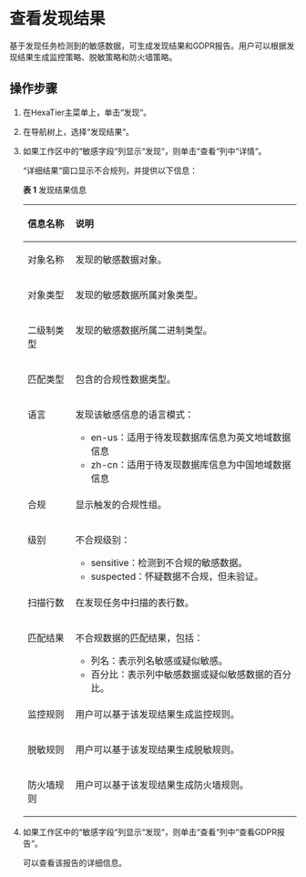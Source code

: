# 查看发现结果<a name="ZH-CN_TOPIC_0142535105"></a>

基于发现任务检测到的敏感数据，可生成发现结果和GDPR报告。用户可以根据发现结果生成监控策略、脱敏策略和防火墙策略。

## 操作步骤<a name="zh-cn_topic_0134281716_section1627194811167"></a>

1.  在HexaTier主菜单上，单击“发现“。
2.  在导航树上，选择“发现结果“。
3.  如果工作区中的“敏感字段“列显示“发现“，则单击“查看“列中“详情“。

    “详细结果“窗口显示不合规列，并提供以下信息：

    **表 1**  发现结果信息

    <a name="zh-cn_topic_0134281716_table479156254"></a>
    <table><thead align="left"><tr id="zh-cn_topic_0134281716_row5921510256"><th class="cellrowborder" valign="top" width="17.48%" id="mcps1.2.3.1.1"><p id="zh-cn_topic_0134281716_p191041517259"><a name="zh-cn_topic_0134281716_p191041517259"></a><a name="zh-cn_topic_0134281716_p191041517259"></a>信息名称</p>
    </th>
    <th class="cellrowborder" valign="top" width="82.52000000000001%" id="mcps1.2.3.1.2"><p id="zh-cn_topic_0134281716_p121110159259"><a name="zh-cn_topic_0134281716_p121110159259"></a><a name="zh-cn_topic_0134281716_p121110159259"></a>说明</p>
    </th>
    </tr>
    </thead>
    <tbody><tr id="zh-cn_topic_0134281716_row71111572517"><td class="cellrowborder" valign="top" width="17.48%" headers="mcps1.2.3.1.1 "><p id="zh-cn_topic_0134281716_p412111592513"><a name="zh-cn_topic_0134281716_p412111592513"></a><a name="zh-cn_topic_0134281716_p412111592513"></a>对象名称</p>
    </td>
    <td class="cellrowborder" valign="top" width="82.52000000000001%" headers="mcps1.2.3.1.2 "><p id="zh-cn_topic_0134281716_p151313151251"><a name="zh-cn_topic_0134281716_p151313151251"></a><a name="zh-cn_topic_0134281716_p151313151251"></a>发现的敏感数据对象。</p>
    </td>
    </tr>
    <tr id="zh-cn_topic_0134281716_row171341518252"><td class="cellrowborder" valign="top" width="17.48%" headers="mcps1.2.3.1.1 "><p id="zh-cn_topic_0134281716_p17141815162515"><a name="zh-cn_topic_0134281716_p17141815162515"></a><a name="zh-cn_topic_0134281716_p17141815162515"></a>对象类型</p>
    </td>
    <td class="cellrowborder" valign="top" width="82.52000000000001%" headers="mcps1.2.3.1.2 "><p id="zh-cn_topic_0134281716_p13142156259"><a name="zh-cn_topic_0134281716_p13142156259"></a><a name="zh-cn_topic_0134281716_p13142156259"></a>发现的敏感数据所属对象类型。</p>
    </td>
    </tr>
    <tr id="zh-cn_topic_0134281716_row10152150252"><td class="cellrowborder" valign="top" width="17.48%" headers="mcps1.2.3.1.1 "><p id="zh-cn_topic_0134281716_p1715315152513"><a name="zh-cn_topic_0134281716_p1715315152513"></a><a name="zh-cn_topic_0134281716_p1715315152513"></a>二级制类型</p>
    </td>
    <td class="cellrowborder" valign="top" width="82.52000000000001%" headers="mcps1.2.3.1.2 "><p id="zh-cn_topic_0134281716_p6161115102513"><a name="zh-cn_topic_0134281716_p6161115102513"></a><a name="zh-cn_topic_0134281716_p6161115102513"></a>发现的敏感数据所属二进制类型。</p>
    </td>
    </tr>
    <tr id="zh-cn_topic_0134281716_row18161215112510"><td class="cellrowborder" valign="top" width="17.48%" headers="mcps1.2.3.1.1 "><p id="zh-cn_topic_0134281716_p1917141515255"><a name="zh-cn_topic_0134281716_p1917141515255"></a><a name="zh-cn_topic_0134281716_p1917141515255"></a>匹配类型</p>
    </td>
    <td class="cellrowborder" valign="top" width="82.52000000000001%" headers="mcps1.2.3.1.2 "><p id="zh-cn_topic_0134281716_p118121582514"><a name="zh-cn_topic_0134281716_p118121582514"></a><a name="zh-cn_topic_0134281716_p118121582514"></a>包含的合规性数据类型。</p>
    </td>
    </tr>
    <tr id="zh-cn_topic_0134281716_row1018915142520"><td class="cellrowborder" valign="top" width="17.48%" headers="mcps1.2.3.1.1 "><p id="zh-cn_topic_0134281716_p41951514251"><a name="zh-cn_topic_0134281716_p41951514251"></a><a name="zh-cn_topic_0134281716_p41951514251"></a>语言</p>
    </td>
    <td class="cellrowborder" valign="top" width="82.52000000000001%" headers="mcps1.2.3.1.2 "><p id="zh-cn_topic_0134281716_p15218150256"><a name="zh-cn_topic_0134281716_p15218150256"></a><a name="zh-cn_topic_0134281716_p15218150256"></a>发现该敏感信息的语言模式：</p>
    <a name="zh-cn_topic_0134281716_ul621615152511"></a><a name="zh-cn_topic_0134281716_ul621615152511"></a><ul id="zh-cn_topic_0134281716_ul621615152511"><li>en-us：适用于待发现数据库信息为英文地域数据信息</li><li>zh-cn：适用于待发现数据库信息为中国地域数据信息</li></ul>
    </td>
    </tr>
    <tr id="zh-cn_topic_0134281716_row202316152253"><td class="cellrowborder" valign="top" width="17.48%" headers="mcps1.2.3.1.1 "><p id="zh-cn_topic_0134281716_p1823515172515"><a name="zh-cn_topic_0134281716_p1823515172515"></a><a name="zh-cn_topic_0134281716_p1823515172515"></a>合规</p>
    </td>
    <td class="cellrowborder" valign="top" width="82.52000000000001%" headers="mcps1.2.3.1.2 "><p id="zh-cn_topic_0134281716_p132417156258"><a name="zh-cn_topic_0134281716_p132417156258"></a><a name="zh-cn_topic_0134281716_p132417156258"></a>显示触发的合规性组。</p>
    </td>
    </tr>
    <tr id="zh-cn_topic_0134281716_row1824191522520"><td class="cellrowborder" valign="top" width="17.48%" headers="mcps1.2.3.1.1 "><p id="zh-cn_topic_0134281716_p1225171522516"><a name="zh-cn_topic_0134281716_p1225171522516"></a><a name="zh-cn_topic_0134281716_p1225171522516"></a>级别</p>
    </td>
    <td class="cellrowborder" valign="top" width="82.52000000000001%" headers="mcps1.2.3.1.2 "><p id="zh-cn_topic_0134281716_p72651502510"><a name="zh-cn_topic_0134281716_p72651502510"></a><a name="zh-cn_topic_0134281716_p72651502510"></a>不合规级别：</p>
    <a name="zh-cn_topic_0134281716_ul1026191502511"></a><a name="zh-cn_topic_0134281716_ul1026191502511"></a><ul id="zh-cn_topic_0134281716_ul1026191502511"><li>sensitive：检测到不合规的敏感数据。</li><li>suspected：怀疑数据不合规，但未验证。</li></ul>
    </td>
    </tr>
    <tr id="zh-cn_topic_0134281716_row1928171552512"><td class="cellrowborder" valign="top" width="17.48%" headers="mcps1.2.3.1.1 "><p id="zh-cn_topic_0134281716_p128121532515"><a name="zh-cn_topic_0134281716_p128121532515"></a><a name="zh-cn_topic_0134281716_p128121532515"></a>扫描行数</p>
    </td>
    <td class="cellrowborder" valign="top" width="82.52000000000001%" headers="mcps1.2.3.1.2 "><p id="zh-cn_topic_0134281716_p1129815122514"><a name="zh-cn_topic_0134281716_p1129815122514"></a><a name="zh-cn_topic_0134281716_p1129815122514"></a>在发现任务中扫描的表行数。</p>
    </td>
    </tr>
    <tr id="zh-cn_topic_0134281716_row193012156254"><td class="cellrowborder" valign="top" width="17.48%" headers="mcps1.2.3.1.1 "><p id="zh-cn_topic_0134281716_p63015159253"><a name="zh-cn_topic_0134281716_p63015159253"></a><a name="zh-cn_topic_0134281716_p63015159253"></a>匹配结果</p>
    </td>
    <td class="cellrowborder" valign="top" width="82.52000000000001%" headers="mcps1.2.3.1.2 "><p id="zh-cn_topic_0134281716_p1031131513251"><a name="zh-cn_topic_0134281716_p1031131513251"></a><a name="zh-cn_topic_0134281716_p1031131513251"></a>不合规数据的匹配结果，包括：</p>
    <a name="zh-cn_topic_0134281716_ul1331131515254"></a><a name="zh-cn_topic_0134281716_ul1331131515254"></a><ul id="zh-cn_topic_0134281716_ul1331131515254"><li>列名：表示列名敏感或疑似敏感。</li><li>百分比：表示列中敏感数据或疑似敏感数据的百分比。</li></ul>
    </td>
    </tr>
    <tr id="zh-cn_topic_0134281716_row133161542513"><td class="cellrowborder" valign="top" width="17.48%" headers="mcps1.2.3.1.1 "><p id="zh-cn_topic_0134281716_p233141513259"><a name="zh-cn_topic_0134281716_p233141513259"></a><a name="zh-cn_topic_0134281716_p233141513259"></a>监控规则</p>
    </td>
    <td class="cellrowborder" valign="top" width="82.52000000000001%" headers="mcps1.2.3.1.2 "><p id="zh-cn_topic_0134281716_p143412156254"><a name="zh-cn_topic_0134281716_p143412156254"></a><a name="zh-cn_topic_0134281716_p143412156254"></a>用户可以基于该发现结果生成监控规则。</p>
    </td>
    </tr>
    <tr id="zh-cn_topic_0134281716_row53417159259"><td class="cellrowborder" valign="top" width="17.48%" headers="mcps1.2.3.1.1 "><p id="zh-cn_topic_0134281716_p834141542518"><a name="zh-cn_topic_0134281716_p834141542518"></a><a name="zh-cn_topic_0134281716_p834141542518"></a>脱敏规则</p>
    </td>
    <td class="cellrowborder" valign="top" width="82.52000000000001%" headers="mcps1.2.3.1.2 "><p id="zh-cn_topic_0134281716_p103681516250"><a name="zh-cn_topic_0134281716_p103681516250"></a><a name="zh-cn_topic_0134281716_p103681516250"></a>用户可以基于该发现结果生成脱敏规则。</p>
    </td>
    </tr>
    <tr id="zh-cn_topic_0134281716_row936151572513"><td class="cellrowborder" valign="top" width="17.48%" headers="mcps1.2.3.1.1 "><p id="zh-cn_topic_0134281716_p837151513252"><a name="zh-cn_topic_0134281716_p837151513252"></a><a name="zh-cn_topic_0134281716_p837151513252"></a>防火墙规则</p>
    </td>
    <td class="cellrowborder" valign="top" width="82.52000000000001%" headers="mcps1.2.3.1.2 "><p id="zh-cn_topic_0134281716_p7381215132520"><a name="zh-cn_topic_0134281716_p7381215132520"></a><a name="zh-cn_topic_0134281716_p7381215132520"></a>用户可以基于该发现结果生成防火墙规则。</p>
    </td>
    </tr>
    </tbody>
    </table>

4.  如果工作区中的“敏感字段“列显示“发现“，则单击“查看“列中“查看GDPR报告“。

    可以查看该报告的详细信息。



